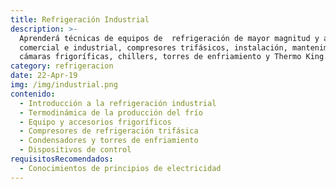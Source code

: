 ```yaml
---
title: Refrigeración Industrial
description: >-
  Aprenderá técnicas de equipos de  refrigeración de mayor magnitud y a nivel
  comercial e industrial, compresores trifásicos, instalación, mantenimiento de
  cámaras frigoríficas, chillers, torres de enfriamiento y Thermo King.
category: refrigeracion
date: 22-Apr-19
img: /img/industrial.png
contenido:
  - Introducción a la refrigeración industrial
  - Termodinámica de la producción del frío
  - Equipo y accesorios frigoríficos
  - Compresores de refrigeración trifásica
  - Condensadores y torres de enfriamiento
  - Dispositivos de control
requisitosRecomendados:
  - Conocimientos de principios de electricidad
---
```


